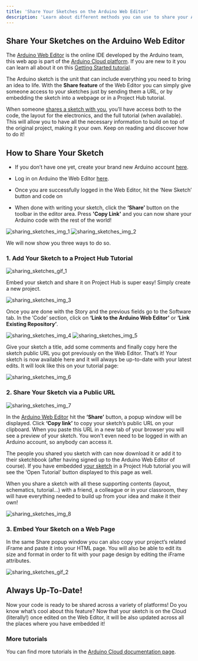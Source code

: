 ```yaml
---
title: 'Share Your Sketches on the Arduino Web Editor'
description: 'Learn about different methods you can use to share your Arduino sketches with others.'
---
```


## Share Your Sketches on the Arduino Web Editor

The [Arduino Web Editor](https://create.arduino.cc/editor) is the online IDE developed by the Arduino team, this web app is part of the [Arduino Cloud platform](https://cloud.arduino.cc/home/). If you are new to it you can learn all about it on this [Getting Started tutorial](/arduino-cloud/getting-started/getting-started-web-editor).

The Arduino sketch is the unit that can include everything you need to bring an idea to life. With the **Share feature** of the Web Editor you can simply give someone access to your sketches just by sending them a URL, or by embedding the sketch into a webpage or in a Project Hub tutorial.

When someone [shares a sketch with you](https://create.arduino.cc/editor/Arduino_Genuino/a5cf7fad-0802-49b6-81ce-2a5bf41bed5d/preview), you’ll have access both to the code, the layout for the electronics, and the full tutorial (when available). This will allow you to have all the necessary information to build on top of the original project, making it your own. Keep on reading and discover how to do it!

## How to Share Your Sketch

* If you don’t have one yet, create your brand new Arduino account [here](https://id.arduino.cc/auth/signup).
  
* Log in on Arduino the Web Editor [here](https://create.arduino.cc/editor/).
  
* Once you are successfully logged in the Web Editor, hit the ‘New Sketch’ button and code on
  
* When done with writing your sketch, click the **‘Share’** button on the toolbar in the editor area. Press **'Copy Link'** and you can now share your Arduino code with the rest of the world!

![sharing_sketches_img_1](assets/sharing_sketches_img_1.jpg)
![sharing_sketches_img_2](assets/sharing_sketches_img_2.jpg)

We will now show you three ways to do so.

### 1. Add Your Sketch to a Project Hub Tutorial

![sharing_sketches_gif_1](assets/sharing_sketches_gif_1.gif)

Embed your sketch and share it on Project Hub is super easy! Simply create a new project.

![sharing_sketches_img_3](assets/sharing_sketches_img_3.jpg)

Once you are done with the Story and the previous fields go to the Software tab. In the ‘Code’ section, click on **‘Link to the Arduino Web Editor’** or **‘Link Existing Repository’**.

![sharing_sketches_img_4](assets/sharing_sketches_img_4.jpg)
![sharing_sketches_img_5](assets/sharing_sketches_img_5.jpg)

Give your sketch a title, add some comments and finally copy here the sketch public URL you got previously on the Web Editor. That’s it! Your sketch is now available here and it will always be up-to-date with your latest edits. It will look like this on your tutorial page:

![sharing_sketches_img_6](assets/sharing_sketches_img_6.jpg)

### 2. Share Your Sketch via a Public URL

![sharing_sketches_img_7](assets/sharing_sketches_img_7.jpg)

In the [Arduino Web Editor](https://create.arduino.cc/editor) hit the **‘Share’** button, a popup window will be displayed. Click **‘Copy link’** to copy your sketch’s public URL on your clipboard. When you paste this URL in a new tab of your browser you will see a preview of your sketch. You won't even need to be logged in with an Arduino account, so anybody can access it.

The people you shared you sketch with can now download it or add it to their sketchbook (after having signed up to the Arduino Web Editor of course). If you have embedded [your sketch](https://create.arduino.cc/editor/Arduino_Genuino/a5cf7fad-0802-49b6-81ce-2a5bf41bed5d/preview) in a Project Hub tutorial you will see the ‘Open Tutorial’ button displayed to this page as well.

When you share a sketch with all these supporting contents (layout, schematics, tutorial...) with a friend, a colleague or in your classroom, they will have everything needed to build up from your idea and make it their own!

![sharing_sketches_img_8](assets/sharing_sketches_img_8.jpg)

### 3. Embed Your Sketch on a Web Page

In the same Share popup window you can also copy your project’s related iFrame and paste it into your HTML page. You will also be able to edit its size and format in order to fit with your page design by editing the iFrame attributes.

![sharing_sketches_gif_2](assets/sharing_sketches_gif_2.gif)

## Always Up-To-Date!

Now your code is ready to be shared across a variety of platforms! Do you know what’s cool about this feature? Now that your sketch is on the Cloud (literally!) once edited on the Web Editor, it will be also updated across all the places where you have embedded it!

### More tutorials

You can find more tutorials in the [Arduino Cloud documentation page](/arduino-cloud).